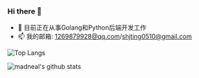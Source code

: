 ### Hi there 👋

<!--
**shijting/shijting** is a ✨ _special_ ✨ repository because its `README.md` (this file) appears on your GitHub profile.

Here are some ideas to get you started:

- 🔭 I’m currently working on ...
- 🌱 I’m currently learning ...
- 👯 I’m looking to collaborate on ...
- 🤔 I’m looking for help with ...
- 💬 Ask me about ...
- 📫 How to reach me: ...
- 😄 Pronouns: ...
- ⚡ Fun fact: ...
-->

- 🔭 目前正在从事Golang和Python后端开发工作
- 📫 我的邮箱: 1269879928@qq.com/shjting0510@gmail.com

![Top Langs](https://github-readme-stats.vercel.app/api/top-langs/?username=shijting&layout=compact&hide=TSQL,C&theme=radical&show_icons=true)

![madneal's github stats](https://github-readme-stats.vercel.app/api?username=shijting&show_icons=true&theme=radical)

